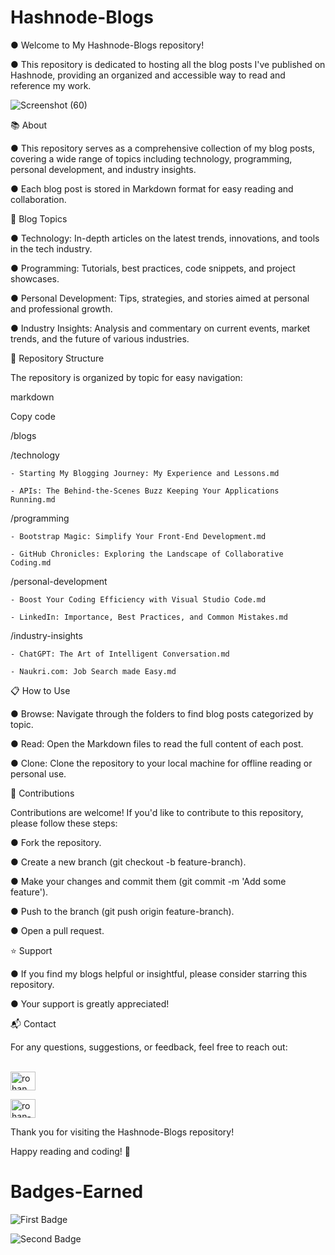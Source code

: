 # Hashnode-Blogs
● Welcome to My Hashnode-Blogs repository! 

● This repository is dedicated to hosting all the blog posts I've published on Hashnode, providing an organized and accessible way to read and reference my work.

![Screenshot (60)](https://github.com/RohanShrivastava08/Hashnode-Blogs/assets/94133270/4213d1ec-8d52-4958-b228-2a5ae88c8963)




📚 About

● This repository serves as a comprehensive collection of my blog posts, covering a wide range of topics including technology, programming, personal development, and industry insights. 

● Each blog post is stored in Markdown format for easy reading and collaboration.

📝 Blog Topics

● Technology: In-depth articles on the latest trends, innovations, and tools in the tech industry.

● Programming: Tutorials, best practices, code snippets, and project showcases.

● Personal Development: Tips, strategies, and stories aimed at personal and professional growth.

● Industry Insights: Analysis and commentary on current events, market trends, and the future of various industries.

📂 Repository Structure

The repository is organized by topic for easy navigation:

markdown

Copy code

/blogs

  /technology
  
    - Starting My Blogging Journey: My Experience and Lessons.md
    
    - APIs: The Behind-the-Scenes Buzz Keeping Your Applications Running.md

  /programming
  
    - Bootstrap Magic: Simplify Your Front-End Development.md
    
    - GitHub Chronicles: Exploring the Landscape of Collaborative Coding.md
    
  /personal-development
  
    - Boost Your Coding Efficiency with Visual Studio Code.md
    
    - LinkedIn: Importance, Best Practices, and Common Mistakes.md
    
  /industry-insights
  
    - ChatGPT: The Art of Intelligent Conversation.md
    
    - Naukri.com: Job Search made Easy.md
    
📋 How to Use

● Browse: Navigate through the folders to find blog posts categorized by topic.

● Read: Open the Markdown files to read the full content of each post.

● Clone: Clone the repository to your local machine for offline reading or personal use.


🤝 Contributions

Contributions are welcome! If you'd like to contribute to this repository, please follow these steps:

● Fork the repository.

● Create a new branch (git checkout -b feature-branch).

● Make your changes and commit them (git commit -m 'Add some feature').

● Push to the branch (git push origin feature-branch).

● Open a pull request.

⭐️ Support

● If you find my blogs helpful or insightful, please consider starring this repository. 

● Your support is greatly appreciated!


📬 Contact

For any questions, suggestions, or feedback, feel free to reach out: <br>

<br><a href="https://twitter.com/rohan_sh0808" target="blank"><img align="center" src="https://raw.githubusercontent.com/rahuldkjain/github-profile-readme-generator/master/src/images/icons/Social/twitter.svg" alt="rohan_sh0808" height="30" width="40" /></a>

<a href="https://linkedin.com/in/rohan-shrivastava-887a15251" target="blank"><img align="center" src="https://raw.githubusercontent.com/rahuldkjain/github-profile-readme-generator/master/src/images/icons/Social/linked-in-alt.svg" alt="rohan-shrivastava-887a15251" height="30" width="40" /></a>


Thank you for visiting the Hashnode-Blogs repository!

Happy reading and coding! 🚀

# Badges-Earned
![First Badge](https://github.com/RohanShrivastava08/Hashnode-Blogs/assets/94133270/248a5960-aa43-4bb1-b222-c4f9f49d6e08)

![Second Badge](https://github.com/RohanShrivastava08/Hashnode-Blogs/assets/94133270/df6f25a6-705b-4d33-8485-33091925c2c8)

